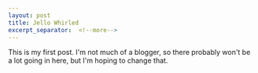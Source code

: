 ```yaml
---
layout: post
title: Jello Whirled
excerpt_separator:  <!--more-->
---
```


This is my first post. I'm not much of a blogger, so there probably won't be a lot going in here, but I'm hoping to change that.
